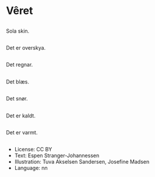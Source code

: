 # Vêret

##
Sola skin.

##
Det er overskya.

##
Det regnar.

##
Det blæs.

##
Det snør.

##
Det er kaldt.

##
Det er varmt.

##
* License: CC BY
* Text: Espen Stranger-Johannessen
* Illustration: Tuva Akselsen Sandersen, Josefine Madsen
* Language: nn
